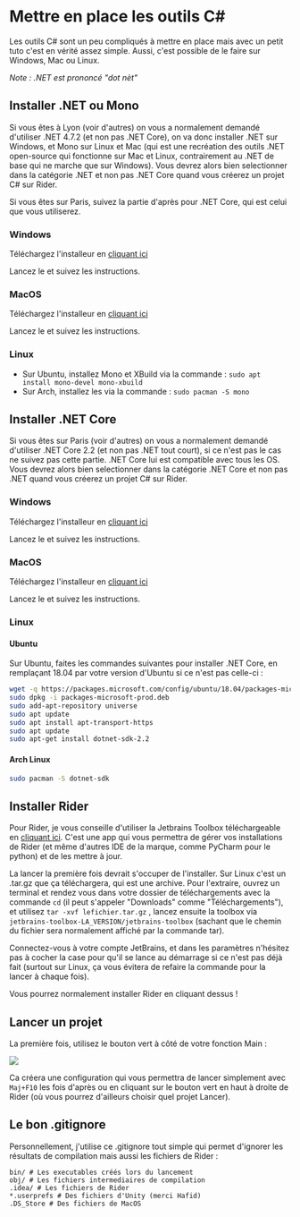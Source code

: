 # Mettre en place les outils C#

Les outils C# sont un peu compliqués à mettre en place mais avec un petit tuto c'est en vérité assez simple. Aussi, c'est possible de le faire sur Windows, Mac ou Linux.

_Note : .NET est prononcé "dot nèt"_

## Installer .NET ou Mono

Si vous êtes à Lyon (voir d'autres) on vous a normalement demandé d'utiliser .NET 4.7.2 (et non pas .NET Core), on va donc installer .NET sur Windows, et Mono sur Linux et Mac
(qui est une recréation des outils .NET open-source qui fonctionne sur Mac et Linux, contrairement au .NET de base qui ne marche que sur Windows). Vous devrez alors bien selectionner
dans la catégorie .NET et non pas .NET Core quand vous créerez un projet C# sur Rider.

Si vous êtes sur Paris, suivez la partie d'après pour .NET Core, qui est celui que vous utiliserez.

### Windows

Téléchargez l'installeur en [cliquant ici](https://dotnet.microsoft.com/download/thank-you/net472-developer-pack)

Lancez le et suivez les instructions.

### MacOS

Téléchargez l'installeur en [cliquant ici](https://download.mono-project.com/archive/6.4.0/macos-10-universal/MonoFramework-MDK-6.4.0.198.macos10.xamarin.universal.pkg)

Lancez le et suivez les instructions.

### Linux

- Sur Ubuntu, installez Mono et XBuild via la commande : `sudo apt install mono-devel mono-xbuild`
- Sur Arch, installez les via la commande : `sudo pacman -S mono`

## Installer .NET Core

Si vous êtes sur Paris (voir d'autres) on vous a normalement demandé d'utiliser .NET Core 2.2 (et non pas .NET tout court), si ce n'est pas le cas ne suivez pas cette partie.
.NET Core lui est compatible avec tous les OS. Vous devrez alors bien selectionner dans la catégorie .NET Core et non pas .NET quand vous créerez un projet C# sur Rider.

### Windows

Téléchargez l'installeur en [cliquant ici](https://dotnet.microsoft.com/download/thank-you/dotnet-sdk-2.2.402-windows-x64-installer)

Lancez le et suivez les instructions.

### MacOS

Téléchargez l'installeur en [cliquant ici](https://dotnet.microsoft.com/download/thank-you/dotnet-sdk-2.2.402-macos-x64-installer)

Lancez le et suivez les instructions.

### Linux

#### Ubuntu

Sur Ubuntu, faites les commandes suivantes pour installer .NET Core, en remplaçant 18.04 par votre version d'Ubuntu si ce n'est pas celle-ci :

```bash
wget -q https://packages.microsoft.com/config/ubuntu/18.04/packages-microsoft-prod.deb -O packages-microsoft-prod.deb
sudo dpkg -i packages-microsoft-prod.deb
sudo add-apt-repository universe
sudo apt update
sudo apt install apt-transport-https
sudo apt update
sudo apt-get install dotnet-sdk-2.2
```

#### Arch Linux

```bash
sudo pacman -S dotnet-sdk
```

## Installer Rider

Pour Rider, je vous conseille d'utiliser la Jetbrains Toolbox téléchargeable en [cliquant ici](https://www.jetbrains.com/toolbox-app/). C'est une app qui vous permettra 
de gérer vos installations de Rider (et même d'autres IDE de la marque, comme PyCharm pour le python) et de les mettre à jour.

La lancer la première fois devrait s'occuper de l'installer. Sur Linux c'est un .tar.gz que ça téléchargera, qui est une archive. Pour l'extraire, ouvrez un terminal
et rendez vous dans votre dossier de téléchargements avec la commande `cd` (il peut s'appeler "Downloads" comme "Téléchargements"), et utilisez `tar -xvf lefichier.tar.gz` , 
lancez ensuite la toolbox via `jetbrains-toolbox-LA_VERSION/jetbrains-toolbox` (sachant que le chemin du fichier sera normalement affiché par la commande tar).

Connectez-vous à votre compte JetBrains, et dans les paramètres n'hésitez pas à cocher la case pour qu'il se lance au démarrage si ce n'est pas déjà fait (surtout sur Linux,
ça vous évitera de refaire la commande pour la lancer à chaque fois).

Vous pourrez normalement installer Rider en cliquant dessus !

## Lancer un projet

La première fois, utilisez le bouton vert à côté de votre fonction Main :

![](https://api.epita.litarvan.com/images/pg_00_1.png)

Ca créera une configuration qui vous permettra de lancer simplement avec `Maj+F10` les fois d'après ou en cliquant sur le bouton vert en haut à droite de Rider (où vous pourrez
d'ailleurs choisir quel projet Lancer).

## Le bon .gitignore

Personnellement, j'utilise ce .gitignore tout simple qui permet d'ignorer les résultats de compilation mais aussi les fichiers de Rider :

```plaintext
bin/ # Les executables créés lors du lancement
obj/ # Les fichiers intermediaires de compilation
.idea/ # Les fichiers de Rider
*.userprefs # Des fichiers d'Unity (merci Hafid)
.DS_Store # Des fichiers de MacOS
```
